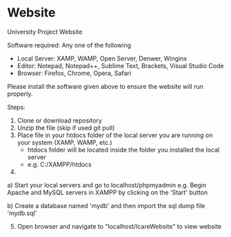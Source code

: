 # Website
University Project Website

Software required:
Any one of the following
- Local Server: XAMP, WAMP,  Open Server, Denwer, Winginx
- Editor: Notepad, Notepad++, Sublime Text, Brackets, Visual Studio Code 
- Browser: Firefox, Chrome, Opera, Safari

Please install the software given above to ensure the website will run properly.

Steps:

1. Clone or download repository
2. Unzip the file (skip if used git pull)
3. Place file in your htdocs folder of the local server you are running on your system (XAMP, WAMP, etc.)
	- htdocs folder will be located inside the folder you installed the local server
	- e.g. C:/XAMPP/htdocs
4. 
  a) Start your local servers and go to localhost/phpmyadmin
  	e.g. Begin Apache and MySQL servers in XAMPP by clicking on the 'Start' button 
	
  b) Create a database named 'mydb' and then import the sql dump file 'mydb.sql' 
  
5. Open browser and navigate to "localhost/IcareWebsite" to view website
